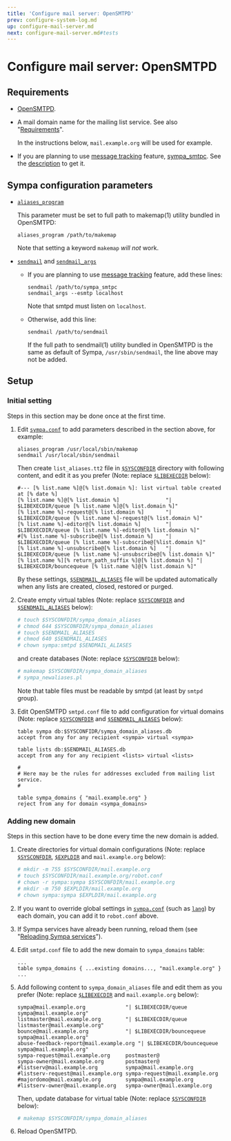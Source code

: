 ```yaml
---
title: 'Configure mail server: OpenSMTPD'
prev: configure-system-log.md
up: configure-mail-server.md
next: configure-mail-server.md#tests
---
```


Configure mail server: OpenSMTPD
================================

Requirements
------------

  * [OpenSMTPD](http://www.opensmtpd.org/).

  * A mail domain name for the mailing list service.
    See also "[Requirements](../requirements.md#network-requirements)".

    In the instructions below, ``mail.example.org`` will be used for example.

  * If you are planning to use
    [message tracking](../customize/bounce-management.md#message-tracking)
    feature, [sympa_smtpc](../man/sympa_smtpc.1.md).
    See the [description](../customize/lmtp-delivery.md#installation) to
    get it.

Sympa configuration parameters
------------------------------

  * [``aliases_program``](../man/sympa.conf.5.md#alias_program)

    This parameter must be set to full path to makemap(1) utility bundled in
    OpenSMTPD:
    ```
    aliases_program /path/to/makemap
    ```
    Note that setting a keyword ``makemap`` _will not_ work.

  * [``sendmail``](../man/sympa.conf.5.md#sendmail) and
    [``sendmail_args``](../man/sympa.conf.5.md#sendmail_args)

      - If you are planning to use
        [message tracking](../customize/bounce-management.md#message-tracking)
        feature, add these lines:
        ```
        sendmail /path/to/sympa_smtpc
        sendmail_args --esmtp localhost
        ```
        Note that smtpd must listen on ``localhost``.

      - Otherwise, add this line:
        ```
        sendmail /path/to/sendmail
        ```
        If the full path to sendmail(1) utility bundled in OpenSMTPD is the
        same as default of Sympa, ``/usr/sbin/sendmail``, the line above may
        not be added.

Setup
-----

### Initial setting

Steps in this section may be done once at the first time.

  1. Edit [``sympa.conf``](../layout.md#config) to add parameters described
     in the section above, for example:
     ```
     aliases_program /usr/local/sbin/makemap
     sendmail /usr/local/sbin/sendmail
     ```
     Then create ``list_aliases.tt2`` file in
     [``$SYSCONFDIR``](../layout.md#sysconfdir) directory with following
     content, and edit it as you prefer (Note:
     replace [``$LIBEXECDIR``](../layout.md#libexecdir) below):
     ```
     #--- [% list.name %]@[% list.domain %]: list virtual table created at [% date %]
     [% list.name %]@[% list.domain %]               "| $LIBEXECDIR/queue [% list.name %]@[% list.domain %]"
     [% list.name %]-request@[% list.domain %]       "| $LIBEXECDIR/queue [% list.name %]-request@[% list.domain %]"
     [% list.name %]-editor@[% list.domain %]        "| $LIBEXECDIR/queue [% list.name %]-editor@[% list.domain %]"
     #[% list.name %]-subscribe@[% list.domain %]    "| $LIBEXECDIR/queue [% list.name %]-subscribe@[%list.domain %]"
     [% list.name %]-unsubscribe@[% list.domain %]   "| $LIBEXECDIR/queue [% list.name %]-unsubscribe@[% list.domain %]"
     [% list.name %][% return_path_suffix %]@[% list.domain %] "| $LIBEXECDIR/bouncequeue [% list.name %]@[% list.domain %]"
     ```
     By these settings, [``$SENDMAIL_ALIASES``](../layout.md#sendmail_aliases)
     file will be updated automatically when any lists are created, closed,
     restored or purged.

  2. Create empty virtual tables (Note:
     replace [``$SYSCONFDIR``](../layout.md#sysconfdir) and
     [``$SENDMAIL_ALIASES``](../layout.md#sendmail_aliases) below):
     ``` bash
     # touch $SYSCONFDIR/sympa_domain_aliases
     # chmod 644 $SYSCONFDIR/sympa_domain_aliases
     # touch $SENDMAIL_ALIASES
     # chmod 640 $SENDMAIL_ALIASES
     # chown sympa:smtpd $SENDMAIL_ALIASES
     ```
     and create databases (Note:
     replace [``$SYSCONFDIR``](../layout.md#sysconfdir) below):
     ``` bash
     # makemap $SYSCONFDIR/sympa_domain_aliases
     # sympa_newaliases.pl
     ```
     Note that table files must be readable by smtpd (at least by ``smtpd``
     group).

  3. Edit OpenSMTPD ``smtpd.conf`` file to add configuration for virtual
     domains (Note: replace [``$SYSCONFDIR``](../layout.md#sysconfdir) and
     [``$SENDMAIL_ALIASES``](../layout.md#sendmail_aliases) below):
     ```
     table sympa db:$SYSCONFIDR/sympa_domain_aliases.db
     accept from any for any recipient <sympa> virtual <sympa>
     
     table lists db:$SENDMAIL_ALIASES.db
     accept from any for any recipient <lists> virtual <lists>
     
     #
     # Here may be the rules for addresses excluded from mailing list service.
     #
     
     table sympa_domains { "mail.example.org" }
     reject from any for domain <sympa_domains>
     ```

### Adding new domain

Steps in this section have to be done every time the new domain is added.

  1. Create directories for virtual domain configurations (Note:
     replace [``$SYSCONFDIR``](../layout.md#sysconfdir),
     [``$EXPLDIR``](../layout.md#expldir) and ``mail.example.org`` below):
     ``` bash
     # mkdir -m 755 $SYSCONFDIR/mail.example.org
     # touch $SYSCONFDIR/mail.example.org/robot.conf
     # chown -r sympa:sympa $SYSCONFDIR/mail.example.org
     # mkdir -m 750 $EXPLDIR/mail.example.org
     # chown sympa:sympa $EXPLDIR/mail.example.org
     ```

  2. If you want to override global settings in
     [``sympa.conf``](../layout.md#config) (such as
     [``lang``](../man/sympa.conf.5.md#lang)) by each domain, you can add it
     to ``robot.conf`` above.

  3. If Sympa services have already been running, reload them (see
     "[Reloading Sympa services](../admin/services.md#reloading-sympa-services)").

  4. Edit ``smtpd.conf`` file to add the new domain to ``sympa_domains`` table:
     ```
     ...
     table sympa_domains { ...existing domains..., "mail.example.org" }
     ...
     ```

  5. Add following content to ``sympa_domain_aliases`` file
     and edit them as you prefer (Note:
     replace [``$LIBEXECDIR``](../layout.md#libexecdir) and
     ``mail.example.org`` below):
     ```
     sympa@mail.example.org             "| $LIBEXECDIR/queue sympa@mail.example.org"
     listmaster@mail.example.org        "| $LIBEXECDIR/queue listmaster@mail.example.org"
     bounce@mail.example.org            "| $LIBEXECDIR/bouncequeue sympa@mail.example.org"
     abuse-feedback-report@mail.example.org "| $LIBEXECDIR/bouncequeue sympa@mail.example.org"
     sympa-request@mail.example.org     postmaster@
     sympa-owner@mail.example.org       postmaster@
     #listserv@mail.example.org         sympa@mail.example.org
     #listserv-request@mail.example.org sympa-request@mail.example.org
     #majordomo@mail.example.org        sympa@mail.example.org
     #listserv-owner@mail.example.org   sympa-owner@mail.example.org

     ```
     Then, update database for virtual table (Note:
     replace [``$SYSCONFDIR``](../layout.md#sysconfdir) below):
     ``` bash
     # makemap $SYSCONFDIR/sympa_domain_aliases
     ```

  6. Reload OpenSMTPD.

